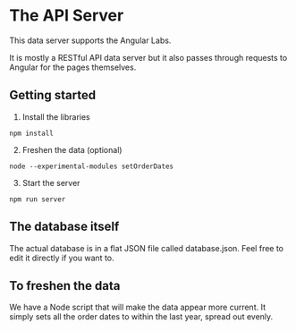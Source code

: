 # The API Server

This data server supports the Angular Labs.

It is mostly a RESTful API data server but it also passes through requests to Angular for the pages themselves.

## Getting started
1. Install the libraries
```
npm install
```
2. Freshen the data (optional)
```
node --experimental-modules setOrderDates
```
3. Start the server
```
npm run server
```


## The database itself
The actual database is in a flat JSON file called database.json. Feel free to edit it directly if you want to.

## To freshen the data
We have a Node script that will make the data appear more current. It simply sets all the order dates to within the last year, spread out evenly.

